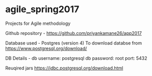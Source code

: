 # agile_spring2017

Projects for Agile methodology

Github repository - https://github.com/priyankamane26/app2017

Database used - Postgres (version 4) To download databse from https://www.postgresql.org/download/

DB Details - db username: postgresql db password: root port: 5432

Reuqired jars https://jdbc.postgresql.org/download.html
